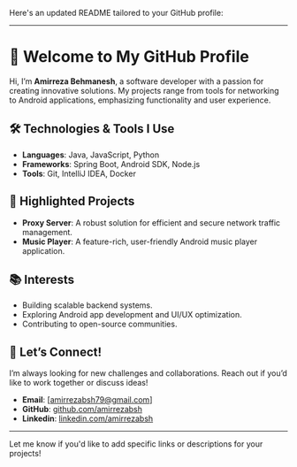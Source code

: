 Here's an updated README tailored to your GitHub profile:

---

# 👋 Welcome to My GitHub Profile  

Hi, I’m **Amirreza Behmanesh**, a software developer with a passion for creating innovative solutions. My projects range from tools for networking to Android applications, emphasizing functionality and user experience.

## 🛠️ Technologies & Tools I Use  
- **Languages**: Java, JavaScript, Python  
- **Frameworks**: Spring Boot, Android SDK, Node.js  
- **Tools**: Git, IntelliJ IDEA, Docker  

## 🌟 Highlighted Projects  
- **Proxy Server**: A robust solution for efficient and secure network traffic management.  
- **Music Player**: A feature-rich, user-friendly Android music player application.  

## 📚 Interests  
- Building scalable backend systems.  
- Exploring Android app development and UI/UX optimization.  
- Contributing to open-source communities.

## 🚀 Let’s Connect!  
I’m always looking for new challenges and collaborations. Reach out if you’d like to work together or discuss ideas!  

- **Email**: [amirrezabsh79@gmail.com]  
- **GitHub**: [github.com/amirrezabsh](https://github.com/amirrezabsh)
- **Linkedin**: [linkedin.com/amirrezabsh](https://linkedin.com/amirrezabsh) 

---

Let me know if you'd like to add specific links or descriptions for your projects!
